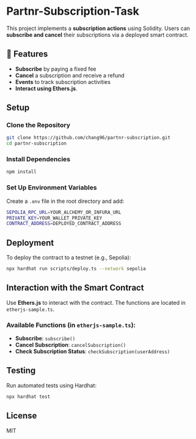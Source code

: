 # Partnr-Subscription-Task

This project implements a **subscription actions** using Solidity. Users can **subscribe and cancel** their subscriptions via a deployed smart contract.

## 🚀 Features

- **Subscribe** by paying a fixed fee
- **Cancel** a subscription and receive a refund
- **Events** to track subscription activities
- **Interact using Ethers.js**.

## Setup

### Clone the Repository
```sh
git clone https://github.com/chang96/partnr-subscription.git
cd partnr-subscription
```

### Install Dependencies
```sh
npm install
```

### Set Up Environment Variables
Create a `.env` file in the root directory and add:
```sh
SEPOLIA_RPC_URL=YOUR_ALCHEMY_OR_INFURA_URL
PRIVATE_KEY=YOUR_WALLET_PRIVATE_KEY
CONTRACT_ADDRESS=DEPLOYED_CONTRACT_ADDRESS
```

## Deployment
To deploy the contract to a testnet (e.g., Sepolia):
```sh
npx hardhat run scripts/deploy.ts --network sepolia
```

## Interaction with the Smart Contract

Use **Ethers.js** to interact with the contract. The functions are located in `etherjs-sample.ts`.

### Available Functions (in `etherjs-sample.ts`):

- **Subscribe**: `subscribe()`
- **Cancel Subscription**: `cancelSubscription()`
- **Check Subscription Status**: `checkSubscription(userAddress)`

## Testing
Run automated tests using Hardhat:
```sh
npx hardhat test
```

## License

MIT


